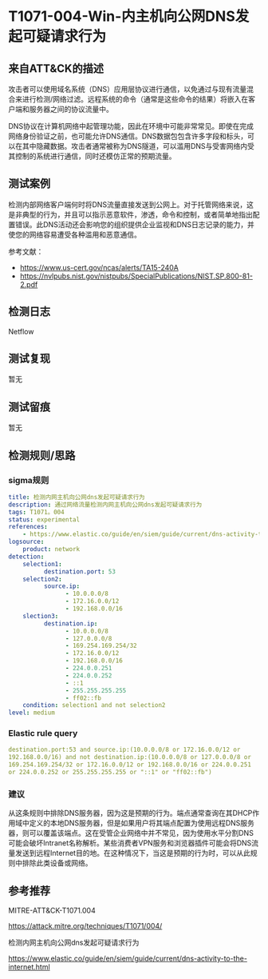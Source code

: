 # T1071-004-Win-内主机向公网DNS发起可疑请求行为

## 来自ATT&CK的描述

攻击者可以使用域名系统（DNS）应用层协议进行通信，以免通过与现有流量混合来进行检测/网络过滤。远程系统的命令（通常是这些命令的结果）将嵌入在客户端和服务器之间的协议流量中。

DNS协议在计算机网络中起管理功能，因此在环境中可能非常常见。即使在完成网络身份验证之前，也可能允许DNS通信。DNS数据包包含许多字段和标头，可以在其中隐藏数据。攻击者通常被称为DNS隧道，可以滥用DNS与受害网络内受其控制的系统进行通信，同时还模仿正常的预期流量。

## 测试案例

检测内部网络客户端何时将DNS流量直接发送到公网上。对于托管网络来说，这是非典型的行为，并且可以指示恶意软件，渗透，命令和控制，或者简单地指出配置错误。此DNS活动还会影响您的组织提供企业监视和DNS日志记录的能力，并使您的网络容易遭受各种滥用和恶意通信。

参考文献：

- https://www.us-cert.gov/ncas/alerts/TA15-240A
- https://nvlpubs.nist.gov/nistpubs/SpecialPublications/NIST.SP.800-81-2.pdf

## 检测日志

Netflow

## 测试复现

暂无

## 测试留痕

暂无

## 检测规则/思路

### sigma规则

```yml
title: 检测内网主机向公网dns发起可疑请求行为
description: 通过网络流量检测内网主机向公网dns发起可疑请求行为
tags: T1071。004
status: experimental
references:
    - https://www.elastic.co/guide/en/siem/guide/current/dns-activity-to-the-internet.html
logsource:
    product: network
detection:
    selection1:
          destination.port: 53
    selection2:
          source.ip:
                - 10.0.0.0/8
                - 172.16.0.0/12
                - 192.168.0.0/16
    slection3:
          destination.ip: 
                - 10.0.0.0/8
                - 127.0.0.0/8
                - 169.254.169.254/32
                - 172.16.0.0/12
                - 192.168.0.0/16
                - 224.0.0.251
                - 224.0.0.252
                - ::1
                - 255.255.255.255
                - ff02::fb
    condition: selection1 and not selection2
level: medium
```

### Elastic rule query

```yml
destination.port:53 and source.ip:(10.0.0.0/8 or 172.16.0.0/12 or
192.168.0.0/16) and not destination.ip:(10.0.0.0/8 or 127.0.0.0/8 or
169.254.169.254/32 or 172.16.0.0/12 or 192.168.0.0/16 or 224.0.0.251
or 224.0.0.252 or 255.255.255.255 or "::1" or "ff02::fb")
```

### 建议

从这条规则中排除DNS服务器，因为这是预期的行为。端点通常查询在其DHCP作用域中定义的本地DNS服务器，但是如果用户将其端点配置为使用远程DNS服务器，则可以覆盖该端点。这在受管企业网络中并不常见，因为使用水平分割DNS可能会破坏Intranet名称解析。某些消费者VPN服务和浏览器插件可能会将DNS流量发送到远程Internet目的地。在这种情况下，当这是预期的行为时，可以从此规则中排除此类设备或网络。

## 参考推荐

MITRE-ATT&CK-T1071.004

<https://attack.mitre.org/techniques/T1071/004/>

检测内网主机向公网dns发起可疑请求行为

<https://www.elastic.co/guide/en/siem/guide/current/dns-activity-to-the-internet.html>